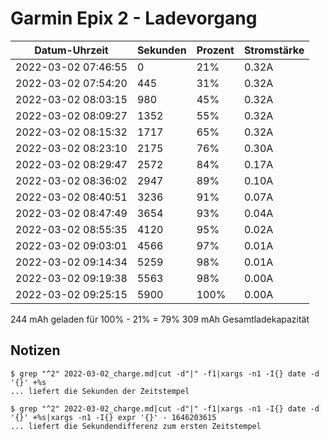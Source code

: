 Garmin Epix 2 - Ladevorgang
===========================

Datum-Uhrzeit      |Sekunden|Prozent|Stromstärke
-------------------|--------|-------|-----------
2022-03-02 07:46:55|0       |21%    |0.32A      
2022-03-02 07:54:20|445     |31%    |0.32A      
2022-03-02 08:03:15|980     |45%    |0.32A      
2022-03-02 08:09:27|1352    |55%    |0.32A      
2022-03-02 08:15:32|1717    |65%    |0.32A      
2022-03-02 08:23:10|2175    |76%    |0.30A      
2022-03-02 08:29:47|2572    |84%    |0.17A      
2022-03-02 08:36:02|2947    |89%    |0.10A      
2022-03-02 08:40:51|3236    |91%    |0.07A      
2022-03-02 08:47:49|3654    |93%    |0.04A      
2022-03-02 08:55:35|4120    |95%    |0.02A      
2022-03-02 09:03:01|4566    |97%    |0.01A      
2022-03-02 09:14:34|5259    |98%    |0.01A      
2022-03-02 09:19:38|5563    |98%    |0.00A      
2022-03-02 09:25:15|5900    |100%   |0.00A      

244 mAh geladen für 100% - 21% = 79%
309 mAh Gesamtladekapazität

Notizen
-------

```
$ grep "^2" 2022-03-02_charge.md|cut -d"|" -f1|xargs -n1 -I{} date -d '{}' +%s
... liefert die Sekunden der Zeitstempel

$ grep "^2" 2022-03-02_charge.md|cut -d"|" -f1|xargs -n1 -I{} date -d '{}' +%s|xargs -n1 -I{} expr '{}' - 1646203615
... liefert die Sekundendifferenz zum ersten Zeitstempel
```
